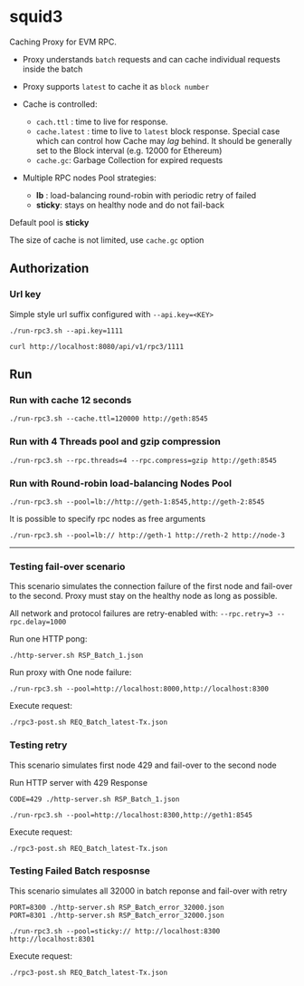 # squid3

Caching Proxy for EVM RPC.

- Proxy understands `batch` requests and can cache individual requests inside the batch

- Proxy supports `latest` to cache it as `block number`

- Cache is controlled:
   - `cach.ttl` : time to live for response. 
   - `cache.latest` : time to live to `latest` block response. Special case which can control how Cache may *lag* behind. It should be generally set to the Block interval (e.g. 12000 for Ethereum)
   - `cache.gc`: Garbage Collection for expired requests

- Multiple RPC nodes Pool strategies:
   - __lb__ : load-balancing round-robin with periodic retry of failed
   - __sticky__: stays on healthy node and do not fail-back

Default pool is __sticky__   

The size of cache is not limited, use `cache.gc` option

## Authorization

### Url key

Simple style url suffix configured with `--api.key=<KEY>`

```
./run-rpc3.sh --api.key=1111

curl http://localhost:8080/api/v1/rpc3/1111
```


## Run 

### Run with cache 12 seconds

```
./run-rpc3.sh --cache.ttl=120000 http://geth:8545
```

### Run with 4 Threads pool and gzip compression

```
./run-rpc3.sh --rpc.threads=4 --rpc.compress=gzip http://geth:8545
```

### Run with Round-robin load-balancing Nodes Pool

```
./run-rpc3.sh --pool=lb://http://geth-1:8545,http://geth-2:8545
```

It is possible to specify rpc nodes as free arguments

```
./run-rpc3.sh --pool=lb:// http://geth-1 http://reth-2 http://node-3
```


----

### Testing fail-over scenario

This scenario simulates the connection failure of the first node and fail-over to the second. Proxy must stay on the healthy node as long as possible. 

All network and protocol failures are retry-enabled with:
`--rpc.retry=3 --rpc.delay=1000`

Run one HTTP pong:

```
./http-server.sh RSP_Batch_1.json
```

Run proxy with One node failure:

```
./run-rpc3.sh --pool=http://localhost:8000,http://localhost:8300
```

Execute request:
```
./rpc3-post.sh REQ_Batch_latest-Tx.json
```

### Testing retry

This scenario simulates first node 429 and fail-over to the second node

Run HTTP server with 429 Response

```
CODE=429 ./http-server.sh RSP_Batch_1.json
```
```
./run-rpc3.sh --pool=http://localhost:8300,http://geth1:8545
```

Execute request:
```
./rpc3-post.sh REQ_Batch_latest-Tx.json
```

### Testing Failed Batch resposnse

This scenario simulates all 32000 in batch reponse and fail-over with retry

```
PORT=8300 ./http-server.sh RSP_Batch_error_32000.json
PORT=8301 ./http-server.sh RSP_Batch_error_32000.json
```

```
./run-rpc3.sh --pool=sticky:// http://localhost:8300 http://localhost:8301
```

Execute request:
```
./rpc3-post.sh REQ_Batch_latest-Tx.json
```
